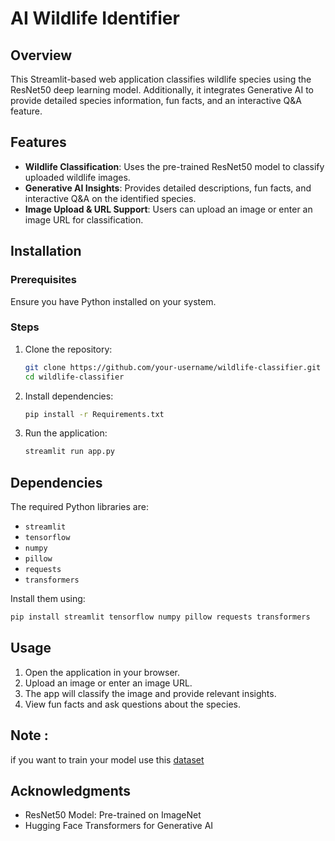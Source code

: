 # AI Wildlife Identifier


## Overview
This Streamlit-based web application classifies wildlife species using the ResNet50 deep learning model. Additionally, it integrates Generative AI to provide detailed species information, fun facts, and an interactive Q&A feature.

## Features
- **Wildlife Classification**: Uses the pre-trained ResNet50 model to classify uploaded wildlife images.
- **Generative AI Insights**: Provides detailed descriptions, fun facts, and interactive Q&A on the identified species.
- **Image Upload & URL Support**: Users can upload an image or enter an image URL for classification.

## Installation
### Prerequisites
Ensure you have Python installed on your system.

### Steps
1. Clone the repository:
   ```bash
   git clone https://github.com/your-username/wildlife-classifier.git
   cd wildlife-classifier
   ```
2. Install dependencies:
   ```bash
   pip install -r Requirements.txt
   ```
3. Run the application:
   ```bash
   streamlit run app.py
   ```

## Dependencies
The required Python libraries are:
- `streamlit`
- `tensorflow`
- `numpy`
- `pillow`
- `requests`
- `transformers`

Install them using:
```bash
pip install streamlit tensorflow numpy pillow requests transformers
```

## Usage
1. Open the application in your browser.
2. Upload an image or enter an image URL.
3. The app will classify the image and provide relevant insights.
4. View fun facts and ask questions about the species.

## Note : 
if you want to train your model use this [dataset](https://www.kaggle.com/datasets/utkarshsaxenadn/animal-image-classification-dataset)

## Acknowledgments
- ResNet50 Model: Pre-trained on ImageNet
- Hugging Face Transformers for Generative AI
  

